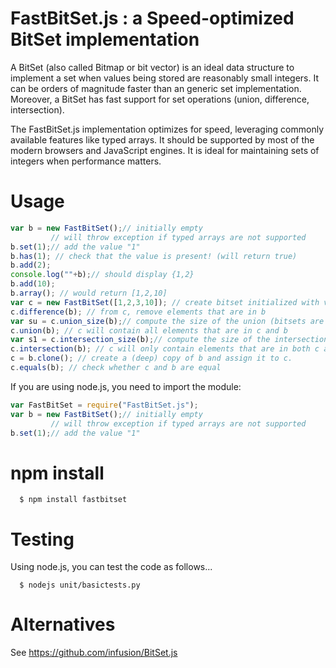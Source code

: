 # FastBitSet.js : a Speed-optimized BitSet implementation

A BitSet  (also called Bitmap or bit vector) is an ideal data structure to implement a
set when values being stored are reasonably small integers. It can be orders of magnitude
faster than an generic set implementation. Moreover, a BitSet has fast support for set
operations (union, difference, intersection).

The FastBitSet.js implementation optimizes for speed, leveraging commonly available features
like typed arrays. It should be supported by most of the modern browsers and JavaScript
engines.  It is ideal for maintaining sets of integers when performance matters.

Usage
===

```javascript
var b = new FastBitSet();// initially empty
         // will throw exception if typed arrays are not supported
b.set(1);// add the value "1"
b.has(1); // check that the value is present! (will return true)
b.add(2);
console.log(""+b);// should display {1,2}
b.add(10);
b.array(); // would return [1,2,10]
var c = new FastBitSet([1,2,3,10]); // create bitset initialized with values 1,2,3,10
c.difference(b); // from c, remove elements that are in b
var su = c.union_size(b);// compute the size of the union (bitsets are unchanged)
c.union(b); // c will contain all elements that are in c and b
var s1 = c.intersection_size(b);// compute the size of the intersection (bitsets are unchanged)
c.intersection(b); // c will only contain elements that are in both c and b
c = b.clone(); // create a (deep) copy of b and assign it to c.
c.equals(b); // check whether c and b are equal
```

If you are using node.js, you need to import the module:

```javascript
var FastBitSet = require("FastBitSet.js");
var b = new FastBitSet();// initially empty
         // will throw exception if typed arrays are not supported
b.set(1);// add the value "1"
```
npm install
===

      $ npm install fastbitset

Testing
===

Using node.js, you can test the code as follows...

      $ nodejs unit/basictests.py

Alternatives
===


See https://github.com/infusion/BitSet.js
